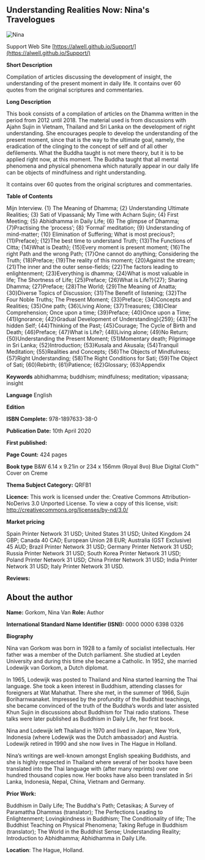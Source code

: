 
## Understanding Realities Now: Nina's Travelogues

![Nina](https://alwell.github.io/Book_details/nina.jpg)

 Support Web Site [https://alwell.github.io/Support/](https://alwell.github.io/Support/)

**Short Description** 

Compilation of articles discussing the development of insight, the understanding of the present moment in daily life. It contains over 60 quotes from the original scriptures and commentaries.  

**Long Description**

This book consists of a compilation of articles on the Dhamma written in the period from 2012 until 2018. The material used is from discussions with Ajahn Sujin in Vietnam, Thailand and Sri Lanka on the development of right understanding. She encourages people to develop the understanding of the present moment, since that is the way to the ultimate goal, namely, the eradication of the clinging to the concept of self and of all other defilements. What the Buddha taught is not mere theory, but it is to be applied right now, at this moment. The Buddha taught that all mental phenomena and physical phenomena which naturally appear in our daily life can be objects of mindfulness and right understanding.

It contains over 60 quotes from the original scriptures and commentaries.


**Table of Contents** 

Mijn Interview. {1} The Meaning of Dhamma; {2} Understanding Ultimate Realities; {3} Sati of Vipassanā; My Time with Acharn Sujin; {4} First Meeting; {5} Abhidhamma in Daily Life; {6} The glimpse of Dhamma; {7}Practising the ‘process’; {8} ‘Formal’ meditation; {9} Understanding of mind-matter; {10} Elimination of Suffering; What is most precious?;{11}Preface}; {12}The best time to understand Truth; {13}The Functions of Citta; {14}What is Death}; {15}Every moment is present moment; {16}The right Path and the wrong Path; {17}One cannot do anything; Considering the Truth; {18}Preface; {19}The reality of this moment; {20}Against the stream; {21}The inner and the outer sense-fields; {22}The factors leading to enlightenment; {23}Everything is dhamma; {24}What is most valuable in life; The Shortness of Life; {25}Preface; {26}What is Life?}{27}; Sharing Dhamma; {27}Preface; {28}The World; {29}The Meaning of Anatta; {30}Diverse Topics of Discussion; {31}The Benefit of listening; {32}The Four Noble Truths; The Present Moment; {33}Preface; {34}Concepts and Realities; {35}One path; {36}Living Alone; {37}Treasures; {38}Clear Comprehension; Once upon a time; {39}Preface; {40}Once upon a Time; {41}Ignorance; {42}Gradual Development of Understanding}{259}; {43}The hidden Self; {44}Thinking of the Past; {45}Courage; The Cycle of Birth and Death; {46}Preface; {47}What is Life?; {48}Living alone; {49}No Return; {50}Understanding the Present Moment; {51}Momentary death; Pilgrimage in Sri Lanka; {52}Introduction; {53}Kusala and Akusala; {54}Tranquil Meditation; {55}Realities and Concepts; {56}The Objects of Mindfulness; {57}Right Understanding; {58}The Right Conditions for Sati; {59}The Object of Sati; {60}Rebirth; {61}Patience; {62}Glossary; {63}Appendix

**Keywords** abhidhamma; buddhism; mindfulness; meditation; vipassana; insight

**Language** English

**Edition** 

**ISBN Complete:**
978-1897633-38-0

**Publication Date:** 
10th April 2020

**First published:** 

**Page Count:** 
424 pages

**Book type** 
B&W 6.14 x 9.21in or 234 x 156mm (Royal 8vo) Blue Digital Cloth™ Cover on Creme

**Thema Subject Category:** QRFB1

**Licence:**
This work is licensed under the: 
Creative Commons Attribution-NoDerivs 3.0 Unported License.
To view a copy of this license, visit:
http://creativecommons.org/licenses/by-nd/3.0/ 

**Market pricing**

Spain Printer Network 	31 USD;
United States 	31 USD;
United Kingdom 	24 GBP;
Canada 	40 CAD;
European Union 	28 EUR;
Australia (GST Exclusive) 45 AUD;
Brazil Printer Network 	31 USD;
Germany Printer Network 31 USD;
Russia Printer Network 	31 USD;
South Korea Printer Network 	31 USD;
Poland Printer Network 	31 USD; 
China Printer Network 	31 USD; 
India Printer Network 	31 USD; 
Italy Printer Network 	31 USD. 

**Reviews:**



## About the author

**Name:** Gorkom, Nina Van 	**Role:** Author	

**International Standard Name Identifier (ISNI):** 0000 0000 6398 0326

**Biography**

Nina van Gorkom was born in 1928 to a family of socialist intellectuals. Her father was a member of the Dutch parliament. She studied at Leyden University and during this time she became a Catholic. In 1952, she married Lodewijk van Gorkom, a Dutch diplomat.

In 1965, Lodewijk was posted to Thailand and Nina started learning the Thai language. She took a keen interest in Buddhism, attending classes for foreigners at Wat Mahathat. There she met, in the summer of 1966, Sujin Boriharnwanaket. Impressed by the profundity of the Buddhist teachings, she became convinced of the truth of the Buddha’s words and later assisted Khun Sujin in discussions about Buddhism for Thai radio stations. These talks were later published as Buddhism in Daily Life, her first book.

Nina and Lodewijk left Thailand in 1970 and lived in Japan, New York, Indonesia (where Lodewijk was the Dutch ambassador) and Austria. Lodewijk retired in 1990 and she now lives in The Hague in Holland.

Nina’s writings are well-known amongst English speaking Buddhists, and she is highly respected in Thailand where several of her books have been translated into the Thai language with (after many reprints) over one hundred thousand copies now. Her books have also been translated in Sri Lanka, Indonesia, Nepal, China, Vietnam and Germany. 
 
**Prior Work:**

Buddhism in Daily Life; The Buddha's Path; Cetasikas; A Survey of Paramattha Dhammas (translator); The Perfections Leading to Enlightenment; Lovingkindness in Buddhism; The Conditionality of life; The Buddhist Teaching on Physical Phenomena; Taking Refuge in Buddhism (translator); The World in the Buddhist Sense; Understanding Reality; Introduction to Abhidhamma; Abhidhamma in Daily Life.
 
**Location**: The Hague, Holland.
